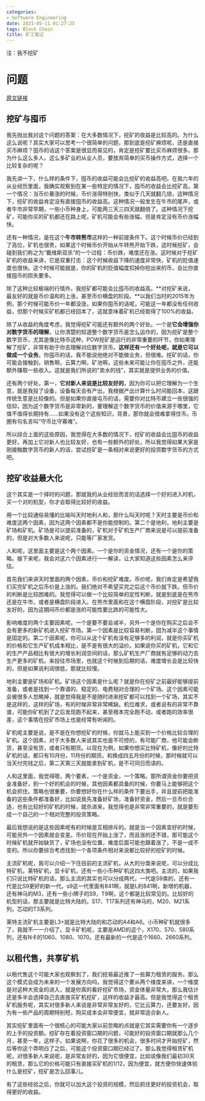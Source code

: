 ```yaml
---
categories:
- Software Engineering
date: 2021-05-11 01:27:25
tags: Block Chain
title: 矿工笔记
---
```


注：我不挖矿

<!--more-->

# 问题

 [原文链接](https://zhuanlan.zhihu.com/p/73819309)

## 挖矿与囤币

我先抛出我对这个问题的答案：在大多数情况下，挖矿的收益是比较高的。为什么这么说呢？其实大家可以思考一个很简单的问题，那到底是挖矿麻烦呢，还是直接买币麻烦？囤币的话这个答案是很显而易见的，肯定是挖矿要比买币麻烦很多。那为什么这么多人，这么多矿业的从业人员，要放弃简单的买币操作方式，选择一个比较复杂的呢？

我先讲一下，什么样的条件下，囤币的收益可能会比挖矿的收益高吧。在我六年的从业经历里面，我确实观察到在某一些特定的情况下，囤币的收益会比挖矿高。第一个情况：当币价暴涨的时候，币价涨得特别快，类似于几天就翻几倍，这种情况下，挖矿的收益肯定没有直接囤币的收益高。这种情况一般发生在牛市的尾声，或者牛市非常早期，一些小币种身上，可能两三天三四天就翻倍了。这种情况下挖矿，可能你买的矿机都还在路上呢，矿机可能会有些涨幅，但是肯定没有币价涨幅快。

还有一种情况，是在这个**牛市转熊市**这样的一种前提条件下。这个时候币价已经到了高位，矿机也很贵，如果这个时候币价开始从牛转熊开始下跌，这时候挖矿，会碰到我们称之为“戴维斯双杀”的一个过程：币价跌，难度还在涨。这时候对于挖矿矿机的收益来讲，它是双重打击：这个时候收益下降的速度非常快，矿机的贬值速度也很快。这个时候可能就是，你的矿机的贬值幅度扣掉你挖出来的币，会比你直接囤币的损失要多。

除了这种比较极端的行情外，我挖矿都可能会比囤币的收益高。**对挖矿来说，最友好的就是币价温和的上涨，甚至币价横盘的阶段。**以我们当时的2015年为例，那个时候可能币价一年都没涨，如果你囤币的话呢，可能这一年都没有任何收益，但那个时候买矿机都已经回本了，这就意味着矿机已经取得了100%的收益。

除了从收益的角度考虑，我觉得挖矿可能还有额外的两个好处。一个是**它会增强你对数字货币的理解**，让你清楚的知道整个数字货币是怎么运作的，因为挖矿是整个数字货币，尤其是像比特币这种，POW挖矿是运行的非常重要的环节，你如果理解了挖矿，非常有助于你去理解对应数字货币。**这样还有一个好处呢，就是它可以做成一个业务**。你囤币的话，我不能说他绝对不能做业务，但很难。挖矿的话，你可能会接触到，销售啊，云算力啊，矿池啊，这些未来可能让你在囤币之外，还能额外赚取一些收入。这就是我们所说的“卖水的钱”，其实就是提供业务的价值。

还有两个好处，第一，**它对新人来说是比较友好的**，因为你可以把它理解为一个生意，就是我投了设备，设备每天会有产出，我根据产出计算什么时间能回本，这跟传统生意是比较像的。但是如果你直接屯币的话，需要你对比特币建立一些很强的信仰，因为这个数字货币是非常新的，要理解这个数字货币的价值来源于哪里，它值不值得长期持有......如果没有这个这些知识，背景，那你就会很难拿得住币。币圈有句名言叫“守币比守寡难”。

所以综合上面的这些原因，我觉得在大多数的情况下，挖矿的收益会比囤币的收益更好。再加上它对新人也比较友好，也有一些额外的好处，所以我觉得如果大家是刚接触数字货币的新人的话，尝试挖矿是一条相对来说更好的投资数字货币的方式吧。

## 挖矿收益最大化

这个其实是一个择时的问题，那就我的从业经验而言的话选择一个好的进入时机，买一个对的机型，你才会取得比较好的收益。

用一个比较通俗易懂的比喻叫天时地利人和，那什么叫天时呢？天时主要是币价和难度这两个因素，因为这两个因素都不是你能控制的。第二个是地利，地利主要是矿场和矿机。矿场是可以提前准备的，矿机对于矿机生产厂商来说是可以提前准备的，但是对大多数人来说呢，只能等厂家发货。

人和呢，这里面主要是这个两个因素。一个是你的资金情况，还有一个是你的策略。接下来呢，我会对这六个因素进行一一解读，让大家知道这些因素怎么来评估。

首先我们来讲天时里面的两个因素，币价和挖矿难度。币价呢，我们肯定是希望我们买完矿机之后币价是上涨的。我们绝对不希望买完之后这个币价就下跌。但币价的判断是比较困难的。我觉得可以做一个比较简单的定性判断，就是到底是在熊市还是在牛市，或者是横盘阶段进入。在熊市里面和在这个横盘阶段，对挖矿是比较友好的，因为这期间币价都是涨的可能性要比跌的可能性大。

影响难度的两个主要因素呢，一个是要不要会减半，另外一个是你在购买之后会不会有更多的新矿机进入挖矿市场。第一个因素是比较容易判断，因为减半这个事情是固定的。第二个因素呢，你可以从这个矿机有没有足够多的利润，就是你买矿机的价格和它生产矿机成本相比，是不是有很大的溢价。如果说你买的矿机，它和它的生产产品相比有很大的增长利润空间的话，那么矿机生产厂商就有足够的动力去生产更多的矿机，来投往市场里，也就这个时候到后期的话，难度增长会是比较快的，但是如果说利润很低，那就比较慢。

地利主要是矿场和矿机。矿场这个因素是什么呢？就是你在挖矿之前最好能够提前准备，或者是找到一个靠谱的、稳定的、电费相对合理的一个矿场。这个因素可能会被很多人忽略掉，就是觉得我是不是随时进来挖矿都可以找到一个矿场，其实不是这样的，这样的矿场，有的时候非常非常稀缺。机位难求，或者说有的非常不靠谱，可能你矿机到了之后发现跑不起来，甚至根本完全跑不动，或者跑的效率很差，这个事情在挖矿市场上也是经常有听闻的。

矿机呢主要是说，是不是在你想挖矿的时候，你就马上能买到一个价格比较合理的矿机。这个因素，对于大多数人来说其实也是不可控的，有可能厂商，他可能会断货，甚至没有货，或者只有期货。以现在为例，如果你想买比特矿机，像好的比特矿机的话，都只有10月份，11月份的期货。和换成四五月份的时候，那时候就可以当天付完钱之后，第二天第三天就能拿到矿机，是不可同日而语的。

人和这里面，我觉得嗯，两个要素，一个是资金，一个策略，那所谓资金你要把资金准备好，到一个好的机会的时候，其他因素都具备的时候，你要马上能够把这个机会抓住。策略也很重要，你要想好你在什么样的条件下要出手，并且提前把能准备的这些条件都准备好，比如说我先准备好矿场，准备好资金，然后一旦币价合适，也有比较好的矿机的时候，就杀进来，我觉得也是非常非常重要的，就是要形成一个自己的一个相对完整的投资策略。

最后我想说的是这些因素呢有的时候是互相排斥的。就是当一个因素变好的时候，可能另外一个因素就会变差。币价现在开始上涨了，而且涨的还不错，那可能这个时候矿机就开始缺货了，矿场也没有位置，难度后面可能也跟着涨了，不是一成不变的。所以你要综合考虑找到一个各项条件相对来说都比较好的挖矿的时候。

主流矿机呢，我可以介绍一下住目前的主流矿机，从大的分类来说呢，可以分成比特矿机，莱特矿机，显卡矿机，还有一些小币种矿机这四大类吧。主流的，如果我们只说比特矿机的话，那么主流的其实也可以分成两代，一代是S9类的，还有一代是比S9更好的新一代。s9这一代里面有841啊，就是L的841啊，新增的机器，还有神马的M3，还有一些小牌子的S9，T9啊，这个都是比较常见的。比较好的机型的话，那主要就是比特大陆的。S17、T17系列还有神马的，M20、M21系列，芯动的T3系列。

莱特主流矿机主要是L3+就是比特大陆的和芯动的A4和A6。小币种矿机就很多了，我就不一一介绍了。显卡矿机呢，主要是AMD的这个，X170、570、580系列，还有N卡的1060、1080、1070。还有最新的一代是这个1660、2660系列。

## 以租代售，共享矿机

以租代售这个可能大家也观察到了，我们挖易最近推了一些算力租赁的服务。那么这个模式会成为未来的一个发展方向吗，我觉得这个要从两个维度来讲，一个维度是对这种大资金的进入，就是你真的看好挖矿市场，资金体量非常大，那么我估计还是多半会选择自己去直接买矿机挖矿，这样的收益才最高。但是我觉得这个租赁矿机服务呢，其实对很多新人来说是非常非常友好的，它比云算力，还要友好。因为有一些产品的周期特别短，购买成本会非常便宜，就非常适合新人。

其实挖矿里面有一个很核心的可能大家以前忽略的点就是它其实需要你有一个逐步的上手的投资额。挖矿存在着投资窗口期的问题，可能好的投资窗口期就那么几个月，甚至一年，这样子。如果说啊，你花了很多的机会，很多时间才开始挖矿，然后等你这个弄明白了之后，可能这个投资窗口期已经过了。那么我觉得租赁矿机呢，对很多新人来说呢，是非常友好的，因为它很便宜，比如说像我们最初30天的租赁，那么它的价格可能只有直接买矿机的1/12，因为便宜，就方便你快速体验什么是挖矿，挖矿是怎么回事儿。

有了这些经验之后，你就可以加大这个投资的规模，然后抓住更好的投资机会，取得更好的收益。
